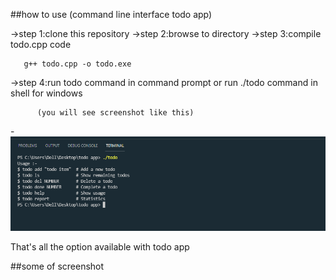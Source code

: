 ##how to use (command line interface todo app)

->step 1:clone this repository
->step 2:browse to directory
->step 3:compile todo.cpp code

       g++ todo.cpp -o todo.exe

->step 4:run todo command in command prompt
or run ./todo command in shell for windows

          (you will see screenshot like this)

-![Screenshot1](https://github.com/Anurag-zr/command-line-interface-todo-app/blob/main/img/menu.png)

That's all the option available with todo app

##some of screenshot

